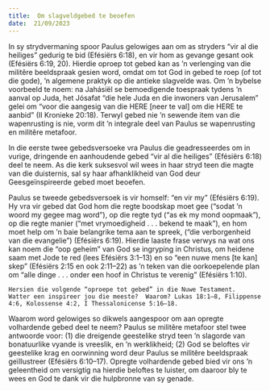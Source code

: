 ```yaml
---
title:  Om slagveldgebed te beoefen
date:  21/09/2023
---
```


In sy strydvermaning spoor Paulus gelowiges aan om as stryders “vir al die heiliges” gedurig te bid (Efésiërs 6:18), en vir hom as gevange gesant ook (Efésiërs 6:19, 20).  Hierdie oproep tot gebed kan as ’n verlenging van die militêre beeldspraak gesien word, omdat om tot God in gebed te roep (of tot die gode), ’n algemene praktyk op die antieke slagvelde was.  Om ’n bybelse voorbeeld te noem:  na Jahásiël se bemoedigende toespraak tydens ’n aanval op Juda, het Jósafat “die hele Juda en die inwoners van Jerusalem” gelei om “voor die aangesig van die HERE [neer te val] om die HERE te aanbid” (II Kronieke 20:18). Terwyl gebed nie ’n sewende item van die wapenrusting is nie, vorm dit ’n integrale deel van Paulus se wapenrusting en militêre metafoor.

In die eerste twee gebedsversoeke vra Paulus die geadresseerdes om in vurige, dringende en aanhoudende gebed “vir al die heiliges” (Efésiërs 6:18) deel te neem. As die kerk suksesvol wil wees in haar stryd teen die magte van die duisternis, sal sy haar afhanklikheid van God deur Geesgeïnspireerde gebed moet beoefen.

Paulus se tweede gebedsversoek is vir homself: “en vir my” (Efésiërs 6:19). Hy vra vir gebed dat God hom die regte boodskap moet gee (“sodat ’n woord my gegee mag word”), op die regte tyd (“as ek my mond oopmaak”), op die regte manier (“met vrymoedigheid . . . bekend te maak”), en hom moet help om ’n baie belangrike tema aan te spreek, (“die verborgenheid van die evangelie”) (Efésiërs 6:19). Hierdie laaste frase verwys na wat ons kan noem die “oop geheim” van God se ingryping in Christus, om heidene saam met Jode te red (lees Efésiërs 3:1–13) en so “een nuwe mens [te kan] skep” (Efésiërs 2:15 en ook  2:11–22) as ’n teken van die oorkoepelende plan om “alle dinge . . . onder een hoof in Christus te verenig” (Efésiërs 1:10).

`Hersien die volgende “oproepe tot gebed” in die Nuwe Testament.  Watter een inspireer jou die meeste?  Waarom? Lukas 18:1–8, Filippense 4:6, Kolossense 4:2, I Thessalonicense 5:16–18.`

Waarom word gelowiges so dikwels aangespoor om aan opregte volhardende gebed deel te neem? Paulus se militêre metafoor stel twee antwoorde voor: (1) die dreigende geestelike stryd teen ’n slagorde van bonatuurlike vyande is vreeslik, en ’n werklikheid; (2) God se beloftes vir geestelike krag en oorwinning word deur Paulus se militêre beeldspraak geïllustreer (Efésiërs 6:10–17). Opregte volhardende gebed bied vir ons ’n geleentheid om versigtig na hierdie beloftes te luister, om daaroor bly te wees en God te dank vir die hulpbronne van sy genade.